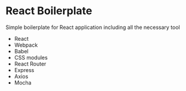 # React Boilerplate
Simple boilerplate for React application including all the necessary tool

* React
* Webpack
* Babel
* CSS modules
* React Router
* Express
* Axios
* Mocha
